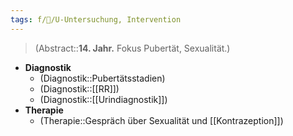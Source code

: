 ```yaml
---
tags: f/🦄/U-Untersuchung, Intervention
---
```

> (Abstract::**14. Jahr.** Fokus Pubertät, Sexualität.)
- **Diagnostik**
	- (Diagnostik::Pubertätsstadien)
	- (Diagnostik::[[RR]])
	- (Diagnostik::[[Urindiagnostik]])
- **Therapie**
	- (Therapie::Gespräch über Sexualität und [[Kontrazeption]])